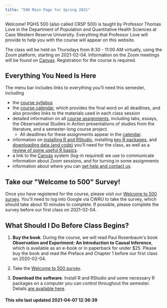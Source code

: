 ```yaml
---
title: "500 Main Page for Spring 2021"
---
```


Welcome! PQHS 500 (also called CRSP 500) is taught by Professor Thomas Love in the Department of Population and Quantitative Health Sciences at Case Western Reserve University. Everything that Professor Love will provide to help you with the course will appear on this website.

The class will be held on Thursdays from 8:30 - 11:00 AM virtually, using the Zoom platform, starting on 2021-02-04. Information on the Zoom meetings will be found on [Canvas](https://canvas.case.edu). Registration for the course is required.

## Everything You Need Is Here

The menu bar includes links to everything you'll need this semester, including

- the [course syllabus](https://thomaselove.github.io/500-2021-syllabus/)
- the [course calendar](calendar.html), which provides the final word on all deadlines, and also provides links to the materials used in each class session
- detailed information on all [course assignments](https://thomaselove.github.io/500/project.html), including labs, essays, the Observational Studies in Action presentations of studies from the literature, and a semester-long course project.
    - All deadlines for these assignments appear in the [calendar](calendar.html).
- information on [installing R and RStudio](software_install.html), installing [key R packages](r_packages.html), and [downloading data (and code)](data_index.html) you'll need for the class, as well as a [review of some useful R basics](https://github.com/THOMASELOVE/500-2021/tree/master/r-basics).
- a link to the [Canvas](https://canvas.case.edu/) system (log-in required) we use to communicate information about Zoom sessions, and for turning in some assignments
- information about where you can [get help and contact us](contact.html).

## Take our "Welcome to 500" Survey!

Once you have registered for the course, please visit our [Welcome to 500 survey](http://bit.ly/500-2021-welcome-survey). You'll need to log into Google via CWRU to take the survey, which should take about 10 minutes to complete. If possible, please complete the survey before our first class on 2021-02-04.

## What Should I Do Before Class Begins?

1. **Buy the book**. During the course, we will read Paul Rosenbaum's book **Observation and Experiment: An Introduction to Causal Inference**, which is available as an e-book or in paperback for under $25. Please buy the book and read the Preface and Chapter 1 before our first class on 2020-02-04.

2. Take the [Welcome to 500 survey](http://bit.ly/500-2021-welcome-survey).

3. **Download the software**. Install R and RStudio and some necessary R packages on a computer you can control throughout the semester. Details [are available here](software_install.html).

#### This site last updated 2021-04-07 12:36:39
